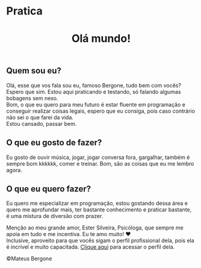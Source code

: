 # Pratica
<!Doctype html>
<html lang="pt-br">

<head>
    <meta charset="UTF-8">
    <meta name="viewport" content="width=device-width, initial-scale=1.0">
    <link rel="stylesheet" href="style.css">
</head>

<body>
    <header>
        <h1>Olá mundo!</h1>
    </header>
    <main>
        <section>
            <h2>Quem sou eu?</h2>
            <p>Olá, esse que vos fala sou eu, famoso Bergone, tudo bem com vocês? Espero que sim. Estou aqui praticando
                e testando, só falando algumas bobagens sem nexo. <br> Bom, o que eu quero para meu futuro é estar fluente em
                programação e conseguir realizar coisas legais, espero que eu consiga, pois caso contrário não sei o que
                farei da vida. <br> Estou cansado, passar bem.</p>
        </section>
    </main>
    <section>
        <h2>O que eu gosto de fazer?</h2>
        <p>Eu gosto de ouvir música, jogar, jogar conversa fora, gargalhar, também é sempre bom kkkkkk, comer e treinar.
            Bom, são as coisas que eu me lembro agora.</p>
    </section>
    <section>
        <h2>O que eu quero fazer?</h2>
        <p>Eu quero me especializar em programação, estou gostando dessa área e quero me aprofundar mais, ter bastante
            conhecimento e praticar bastante, é uma mistura de diversão com prazer.</p>
    </section>
    <section>
        <p>Menção ao meu grande amor, Ester Silveira, Psicóloga, que sempre me apoia em tudo e me incentiva. Eu te amo
            muito! &hearts; <br> Inclusive, aproveito para que vocês sigam o perfil profissional dela, pois ela é
            incrivel e muito capacitada. <a href="https://www.instagram.com/psi.estersilveira?igsh=M2ZhenVnaTZrMjNi>"
                target="_blank">Clique aqui</a> para acessar o perfil dela.</p>
    </section>
    <footer>
        <p>&copy;Mateus Bergone</p>
    </footer>
</body>
</html>
